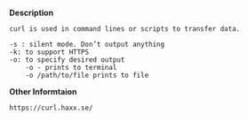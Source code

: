 **Description**

    curl is used in command lines or scripts to transfer data.

	-s : silent mode. Don’t output anything
	-k: to support HTTPS
	-o: to specify desired output
		-o - prints to terminal
		-o /path/to/file prints to file


**Other Informtaion**

    https://curl.haxx.se/